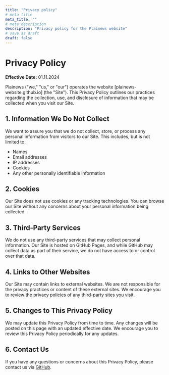 ```yaml
---
title: "Privacy policy"
# meta title
meta_title: ""
# meta description
description: "Privacy policy for the Plainews website"
# save as draft
draft: false
---
```


# Privacy Policy

**Effective Date:** 01.11.2024

Plainews ("we," "us," or "our") operates the website [plainews-website.github.io] (the "Site"). This Privacy Policy outlines our practices regarding the collection, use, and disclosure of information that may be collected when you visit our Site.

## 1. Information We Do Not Collect

We want to assure you that we do not collect, store, or process any personal information from visitors to our Site. This includes, but is not limited to:

- Names
- Email addresses
- IP addresses
- Cookies
- Any other personally identifiable information

## 2. Cookies

Our Site does not use cookies or any tracking technologies. You can browse our Site without any concerns about your personal information being collected.

## 3. Third-Party Services

We do not use any third-party services that may collect personal information. Our Site is hosted on GitHub Pages, and while GitHub may collect data as part of their service, we do not have access to or control over that data.

## 4. Links to Other Websites

Our Site may contain links to external websites. We are not responsible for the privacy practices or content of these external sites. We encourage you to review the privacy policies of any third-party sites you visit.

## 5. Changes to This Privacy Policy

We may update this Privacy Policy from time to time. Any changes will be posted on this page with an updated effective date. We encourage you to review this Privacy Policy periodically for any updates.

## 6. Contact Us

If you have any questions or concerns about this Privacy Policy, please contact us via [GitHub](https://github.com/nsobadzhiev/plainews).
